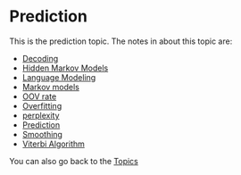 # Prediction 
This is the prediction topic. The notes in about this topic are:

- [Decoding](Prediction/Decoding.md)
- [Hidden Markov Models](Prediction/Hidden%20Markov%20Models.md)
- [Language Modeling](Prediction/Language%20Modeling.md)
- [Markov models](Prediction/Markov%20models.md)
- [OOV rate](Prediction/OOV%20rate.md)
- [Overfitting](Prediction/Overfitting.md)
- [perplexity](Prediction/perplexity.md)
- [Prediction](Prediction/Prediction.md)
- [Smoothing](Prediction/Smoothing.md)
- [Viterbi Algorithm](Prediction/Viterbi%20Algorithm.md)

You can also go back to the [Topics](README.md)
